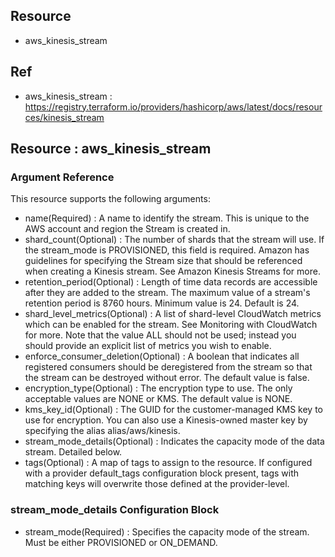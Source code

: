 

## Resource
- aws_kinesis_stream

## Ref
 - aws_kinesis_stream : https://registry.terraform.io/providers/hashicorp/aws/latest/docs/resources/kinesis_stream



## Resource : aws_kinesis_stream
### Argument Reference

This resource supports the following arguments:

- name(Required) : A name to identify the stream. This is unique to the AWS account and region the Stream is created in.
- shard_count(Optional) : The number of shards that the stream will use. If the stream_mode is PROVISIONED, this field is required. Amazon has guidelines for specifying the Stream size that should be referenced when creating a Kinesis stream. See Amazon Kinesis Streams for more.
- retention_period(Optional) : Length of time data records are accessible after they are added to the stream. The maximum value of a stream's retention period is 8760 hours. Minimum value is 24. Default is 24.
- shard_level_metrics(Optional) : A list of shard-level CloudWatch metrics which can be enabled for the stream. See Monitoring with CloudWatch for more. Note that the value ALL should not be used; instead you should provide an explicit list of metrics you wish to enable.
- enforce_consumer_deletion(Optional) : A boolean that indicates all registered consumers should be deregistered from the stream so that the stream can be destroyed without error. The default value is false.
- encryption_type(Optional) : The encryption type to use. The only acceptable values are NONE or KMS. The default value is NONE.
- kms_key_id(Optional) : The GUID for the customer-managed KMS key to use for encryption. You can also use a Kinesis-owned master key by specifying the alias alias/aws/kinesis.
- stream_mode_details(Optional) : Indicates the capacity mode of the data stream. Detailed below.
- tags(Optional) : A map of tags to assign to the resource. If configured with a provider default_tags configuration block present, tags with matching keys will overwrite those defined at the provider-level.
  
### stream_mode_details Configuration Block
- stream_mode(Required) : Specifies the capacity mode of the stream. Must be either PROVISIONED or ON_DEMAND.